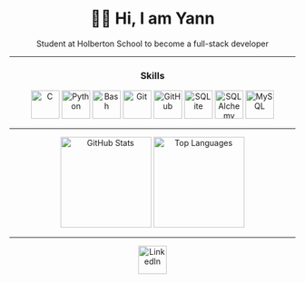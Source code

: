 <h1 align="center">👋🏼 Hi, I am <span>Yann</span></h1>

<p align="center">
  Student at Holberton School to become a full-stack developer
</p>

---

<h3 align="center">Skills</h3>

<p align="center">
  <img src="https://cdn.jsdelivr.net/gh/devicons/devicon/icons/c/c-original.svg" width="50" height="50" alt="C" />
  <img src="https://cdn.jsdelivr.net/gh/devicons/devicon/icons/python/python-original.svg" width="50" height="50" alt="Python" />
  <img src="https://cdn.jsdelivr.net/gh/devicons/devicon/icons/bash/bash-original.svg" width="50" height="50" alt="Bash" />
  <img src="https://cdn.jsdelivr.net/gh/devicons/devicon/icons/git/git-original.svg" width="50" height="50" alt="Git" />
  <img src="https://cdn.jsdelivr.net/gh/devicons/devicon/icons/github/github-original.svg" width="50" height="50" alt="GitHub" />
  <img src="https://cdn.jsdelivr.net/gh/devicons/devicon/icons/sqlite/sqlite-original.svg" width="50" height="50" alt="SQLite" />
  <img src="https://cdn.jsdelivr.net/gh/devicons/devicon/icons/sqlalchemy/sqlalchemy-original.svg" width="50" height="50" alt="SQLAlchemy" />
  <img src="https://cdn.jsdelivr.net/gh/devicons/devicon/icons/mysql/mysql-original.svg" width="50" height="50" alt="MySQL" />
</p>

---

<p align="center">
  <img src="https://github-readme-stats.vercel.app/api?username=Yugz29&show_icons=true&theme=dark" alt="GitHub Stats" height="160" />
  <img src="https://github-readme-stats.vercel.app/api/top-langs/?username=Yugz29&layout=compact&theme=dark" alt="Top Languages" height="160" />
</p>

---

<p align="center">
  <a href="https://fr.linkedin.com/in/yann-duzelier-096960353" target="_blank">
    <img src="https://cdn.jsdelivr.net/gh/devicons/devicon/icons/linkedin/linkedin-original.svg" width="50" height="50" alt="LinkedIn" />
  </a>
</p>
